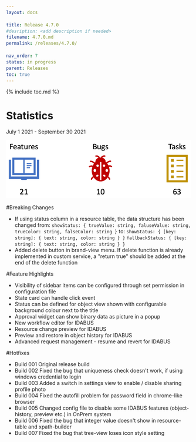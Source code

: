 ```yaml
---
layout: docs

title: Release 4.7.0
#desription: <add description if needed>
filename: 4.7.0.md
permalink: /releases/4.7.0/

nav_order: 7
status: in progress
parent: Releases
toc: true
---
```

{% include toc.md %}


# Statistics

July 1 2021 - September 30 2021

![statistics_4.7.0.png](/img/statistics_4.7.0-253792ee-6de9-447b-b95b-2929a9f30e97.png)

#Breaking Changes

- If using status column in a resource table, the data structure has been changed
from:
`showStatus: { trueValue: string, faluseValue: string, trueColor: string, falseColor: string }`
to:
`showStatus: { [key: string]: { text: string, color: string } }`
`fallbackStatus: { [key: string]: { text: string, color: string } }`
- Added delete button in brand-view menu. If delete function is already implemented in custom service, a "return true" should be added at the end of the delete function

#Feature Highlights

- Visibility of sidebar items can be configured through set permission in configuration file
- State card can handle click event
- Status can be defined for object view shown with configurable background colour next to the title
- Approval widget can show binary data as picture in a popup
- New workflow editor for IDABUS
- Resource change preview for IDABUS
- Preview and restore in object history for IDABUS
- Advanced request management - resume and revert for IDABUS

#Hotfixes

- Build 001
Original release build
- Build 002
Fixed the bug that uniqueness check doesn't work, if using windows credential to login
- Build 003
Added a switch in settings view to enable / disable sharing profile photo
- Build 004
Fixed the autofill problem for password field in chrome-like browser
- Build 005
Changed config file to disable some IDABUS features (object-history, preview etc.) in OnPrem system
- Build 006
Fixed the bug that integer value doesn't show in resource-table and xpath-builder
- Build 007
Fixed the bug that tree-view loses icon style setting
